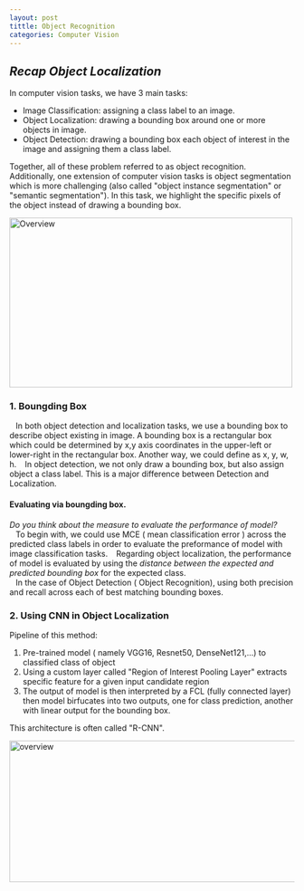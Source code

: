```yaml
---
layout: post
tittle: Object Recognition
categories: Computer Vision
---
```


## *Recap Object Localization*  
In computer vision tasks, we have 3 main tasks:  
*   Image Classification: assigning a class label to an image.  
*   Object Localization: drawing a bounding box around one or more objects in image.  
*   Object Detection: drawing a bounding box each object of interest in the image and assigning them a class label.  

Together, all of these problem referred to as object recognition.  
Additionally, one extension of computer vision tasks is object segmentation which is more challenging (also called "object instance segmentation" or "semantic segmentation"). In this task, we highlight the specific pixels of the object instead of drawing a bounding box.  

<img src="https://3qeqpr26caki16dnhd19sv6by6v-wpengine.netdna-ssl.com/wp-content/uploads/2019/05/Object-Recognition.png" alt="Overview" title="Overview of computer vision tasks" width="500" height="300" />  

### **1. Boungding Box**  
&ensp; In both object detection and localization tasks, we use a bounding box to describe object existing in image. A bounding box is a rectangular box which could be determined by x,y axis coordinates in the upper-left or lower-right in the rectangular box. Another way, we could define as x, y, w, h.
&ensp; In object detection, we not only draw a bounding box, but also assign object a class label. This is a major difference between Detection and Localization.  

#### **Evaluating via boungding box.**  

*Do you think about the measure to evaluate the performance of model?*  
&ensp; To begin with, we could use MCE ( mean classification error ) across the predicted class labels in order to evaluate the preformance of model with image classification tasks. 
&ensp; Regarding object localization, the performance of model is evaluated by using the *distance between the expected and predicted bounding box* for the expected class.  
&ensp; In the case of Object Detection ( Object Recognition), using both precision and recall across each of best matching bounding boxes.

### **2. Using CNN in Object Localization**
Pipeline of this method:  
1. Pre-trained model ( namely VGG16, Resnet50, DenseNet121,...) to classified class of object
2. Using a custom layer called "Region of Interest Pooling Layer" extracts specific feature for a given input candidate region
3. The output of model is then interpreted by a FCL (fully connected layer) then model birfucates into two outputs, one for class prediction, another with linear output for the bounding box. 

This architecture is often called "R-CNN".

<img src="https://3qeqpr26caki16dnhd19sv6by6v-wpengine.netdna-ssl.com/wp-content/uploads/2019/03/Summary-of-the-Fast-R-CNN-Model-Architecture.png" alt="overview" title = "Summarized(taken from paper Fast-RCNN" width="850" height="250" />  

